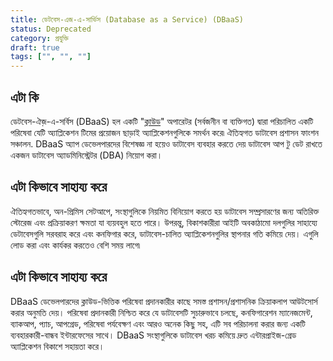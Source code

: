 ```yaml
---
title: ডেটবেস-এজ-এ-সার্ভিস (Database as a Service) (DBaaS)
status: Deprecated
category: প্রযুক্তি
draft: true
tags: ["", "", ""]
---
```


## এটা কি

ডেটবেস-ঐজ়-এ-সর্বিস (DBaaS) হল একটি "[ক্লাউড](/bn/cloud_computing/)" অপারেটর (সর্বজনীন বা ব্যক্তিগত) দ্বারা পরিচালিত একটি পরিষেবা
যেটি অ্যাপ্লিকেশন টিমের প্রয়োজন ছাড়াই অ্যাপ্লিকেশনগুলিকে সমর্থন করে৷
ঐতিহ্যগত ডাটাবেস প্রশাসন ফাংশন সঞ্চালন.
DBaaS অ্যাপ ডেভেলপারদের বিশেষজ্ঞ না হয়েও ডাটাবেস ব্যবহার করতে দেয়
ডাটাবেস আপ টু ডেট রাখতে একজন ডাটাবেস অ্যাডমিনিস্ট্রেটর (DBA) নিয়োগ করা।

## এটা কিভাবে সাহায্য করে 

ঐতিহ্যগতভাবে, অন-প্রিমিস সেটআপে, সংস্থাগুলিকে নিয়মিত বিনিয়োগ করতে হয়
ডাটাবেস সম্প্রসারণের জন্য অতিরিক্ত স্টোরেজ এবং প্রক্রিয়াকরণ ক্ষমতা যা ব্যয়বহুল হতে পারে।
উপরন্তু, বিকাশকারীরা আইটি অবকাঠামো দলগুলির সাহায্যে ডেটাবেসগুলি সরবরাহ করে এবং কনফিগার করে,
ডাটাবেস-চালিত অ্যাপ্লিকেশনগুলির স্থাপনার গতি কমিয়ে দেয়।
এগুলি লোড করা এবং কার্যকর করতেও বেশি সময় লাগে৷

## এটা কিভাবে সাহায্য করে

DBaaS ডেভেলপারদের ক্লাউড-ভিত্তিক পরিষেবা প্রদানকারীর কাছে সমস্ত প্রশাসন/প্রশাসনিক ক্রিয়াকলাপ আউটসোর্স করার অনুমতি দেয়।
পরিষেবা প্রদানকারী নিশ্চিত করে যে ডাটাবেসটি সুচারুভাবে চলছে,
কনফিগারেশন ম্যানেজমেন্ট, ব্যাকআপ, প্যাচ, আপগ্রেড, পরিষেবা পর্যবেক্ষণ এবং আরও অনেক কিছু সহ, এটি সব পরিচালনা করার জন্য একটি ব্যবহারকারী-বান্ধব ইন্টারফেসের সাথে।
DBaaS সংস্থাগুলিকে ডাটাবেস খরচ কমিয়ে দ্রুত এন্টারপ্রাইজ-গ্রেড অ্যাপ্লিকেশন বিকাশে সহায়তা করে।
